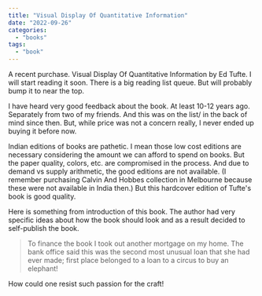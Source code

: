 ```yaml
---
title: "Visual Display Of Quantitative Information"
date: "2022-09-26"
categories: 
  - "books"
tags: 
  - "book"
---
```


A recent purchase. Visual Display Of Quantitative Information by Ed Tufte. I will start reading it soon. There is a big reading list queue. But will probably bump it to near the top.

I have heard very good feedback about the book. At least 10-12 years ago. Separately from two of my friends. And this was on the list/ in the back of mind since then. But, while price was not a concern really, I never ended up buying it before now.

Indian editions of books are pathetic. I mean those low cost editions are necessary considering the amount we can afford to spend on books. But the paper quality, colors, etc. are compromised in the process. And due to demand vs supply arithmetic, the good editions are not available. (I remember purchasing Calvin And Hobbes collection in Melbourne because these were not available in India then.) But this hardcover edition of Tufte's book is good quality.

Here is something from introduction of this book. The author had very specific ideas about how the book should look and as a result decided to self-publish the book.

> To finance the book I took out another mortgage on my home. The bank office said this was the second most unusual loan that she had ever made; first place belonged to a loan to a circus to buy an elephant!

How could one resist such passion for the craft!
